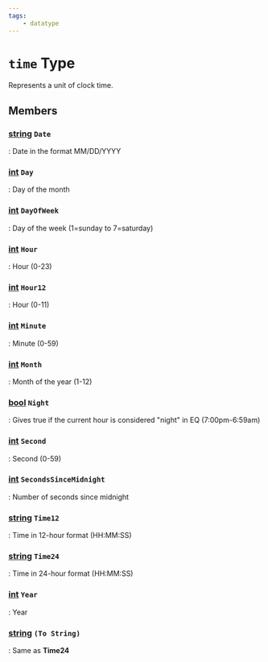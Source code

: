 ```yaml
---
tags:
    - datatype
---
```

# `time` Type

Represents a unit of clock time.

## Members

### [string][string] `Date`

:   Date in the format MM/DD/YYYY

### [int][int] `Day`

:   Day of the month

### [int][int] `DayOfWeek`

:   Day of the week (1=sunday to 7=saturday)

### [int][int] `Hour`

:   Hour (0-23)

### [int][int] `Hour12`

:   Hour (0-11)

### [int][int] `Minute`

:   Minute (0-59)

### [int][int] `Month`

:   Month of the year (1-12)

### [bool][bool] `Night`

:   Gives true if the current hour is considered "night" in EQ (7:00pm-6:59am)

### [int][int] `Second`

:   Second (0-59)

### [int][int] `SecondsSinceMidnight`

:   Number of seconds since midnight

### [string][string] `Time12`

:   Time in 12-hour format (HH:MM:SS)

### [string][string] `Time24`

:   Time in 24-hour format (HH:MM:SS)

### [int][int] `Year`

:   Year

### [string][string] `(To String)`

:   Same as **Time24**


[int]: datatype-int.md
[string]: datatype-string.md
[achievementobj]: datatype-achievementobj.md
[bool]: datatype-bool.md
[time]: datatype-time.md
[achievement]: datatype-achievement.md
[achievementcat]: datatype-achievementcat.md
[altability]: datatype-altability.md
[spell]: datatype-spell.md
[bandolieritem]: #bandolieritem-datatype
[int64]: datatype-int64.md
[timestamp]: datatype-timestamp.md
[float]: datatype-float.md
[buff]: datatype-buff.md
[spawn]: datatype-spawn.md
[auratype]: datatype-auratype.md
[item]: datatype-item.md
[worldlocation]: datatype-worldlocation.md
[ticks]: datatype-ticks.md
[fellowship]: datatype-fellowship.md
[strinrg]: datatype-string.md
[xtarget]: datatype-xtarget.md
[dzmember]: datatype-dzmember.md
[window]: datatype-window.md
[zone]: datatype-zone.md
[fellowshipmember]: datatype-fellowshipmember.md
[class]: datatype-class.md
[heading]: datatype-heading.md
[ground]: datatype-ground.md
[inifile]: datatype-inifile.md
[inifilesection]: datatype-inifilesection.md
[inifilesectionkey]: datatype-inifilesectionkey.md
[double]: datatype-double.md
[invslot]: datatype-invslot.md
[augtype]: datatype-augtype.md
[itemspell]: datatype-itemspell.md
[evolving]: datatype-evolving.md
[keyringitem]: datatype-keyringitem.md
[raidmember]: datatype-raidmember.md
[body]: datatype-body.md
[cachedbuff]: datatype-cachedbuff.md
[deity]: datatype-deity.md
[race]: datatype-race.md
[taskmember]: datatype-task.md
